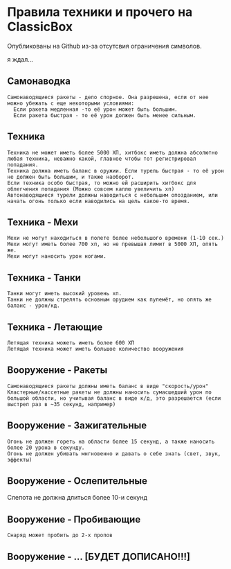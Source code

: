 # Правила техники и прочего на ClassicBox
Опубликованы на Github из-за отсутсвия ограничения символов.

я ждал...

## Самонаводка
    Самонаводящиеся ракеты - дело спорное. Она разрешена, если от нее можно убежать с еще некоторыми условиями:
      Если ракета медленная -то её урон может быть большим.
      Если ракета быстрая - то её урон должен быть менее сильным.

## Техника
    Техника не может иметь более 5000 ХП, хитбокс иметь должна абсолютно любая техника, неважно какой, главное чтобы тот регистрировал попадания.
    Техника должна иметь баланс в оружии. Если турель быстрая - то её урон не должен быть большим, и также наоборот.
    Если техника особо быстрая, то можно ей расширить хитбокс для облегчения попадания (Можно совсем каплю увеличить хп)
    Автонаводящиеся турели должны наводиться с небольшим опозданием, или начать огонь только если наводились на цель какое-то время.

## Техника - Мехи
    Мехи не могут находиться в полете более небольшого времени (1-10 сек.)
    Мехи могут иметь более 700 хп, но не превышая лимит в 5000 ХП, опять же.
    Мехи могут наносить урон ногами.
   
## Техника - Танки
    Танки могут иметь высокий уровень хп.
    Танки не должны стрелять основным орудием как пулемёт, но опять же баланс - урон/кд.
   
## Техника - Летающие
    Летящая техника можеть иметь более 600 ХП
    Летящая техника может иметь большое количество вооружения

## Вооружение - Ракеты
    Самонаводящиеся ракеты должны иметь баланс в виде "скорость/урон"
    Кластерные/кассетные ракеты не должны наносить сумасшедший урон по большой области, но учитывая баланс в виде к/д, это разрешается (если выстрел раз в ~35 секунд, например)
    
## Вооружение - Зажигательные
    Огонь не должен гореть на области более 15 секунд, а также наносить более 20 урона в секунду.
    Огонь не должен убивать мнгновенно и давать о себе знать (свет, звук, эффекты)
    
## Вооружение - Ослепительные
   Слепота не должна длиться более 10-и секунд

## Вооружение - Пробивающие
    Снаряд может пробить до 2-х пропов

## Вооружение - ... [БУДЕТ ДОПИСАНО!!!]
